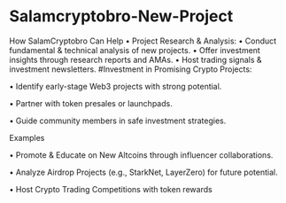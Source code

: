 # Salamcryptobro-New-Project
How SalamCryptobro Can Help  • Project Research &amp; Analysis:  • Conduct fundamental &amp; technical analysis of new projects.  • Offer investment insights through research reports and AMAs.  • Host trading signals &amp; investment newsletters.
#Investment in Promising Crypto Projects:

• Identify early-stage Web3 projects with strong potential.

• Partner with token presales or launchpads.

• Guide community members in safe investment strategies.

Examples

• Promote & Educate on New Altcoins through influencer collaborations.

• Analyze Airdrop Projects (e.g., StarkNet, LayerZero) for future potential.

• Host Crypto Trading Competitions with token rewards

